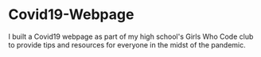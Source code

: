 # Covid19-Webpage
I built a Covid19 webpage as part of my high school's Girls Who Code club to provide tips and resources for everyone in the midst of the pandemic.
